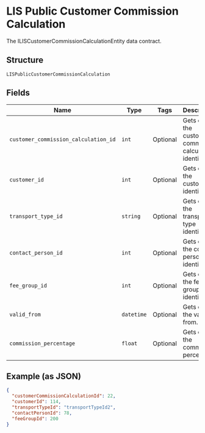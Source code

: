 
# LIS Public Customer Commission Calculation

The ILISCustomerCommissionCalculationEntity data contract.

## Structure

`LISPublicCustomerCommissionCalculation`

## Fields

| Name | Type | Tags | Description |
|  --- | --- | --- | --- |
| `customer_commission_calculation_id` | `int` | Optional | Gets or sets the customer commission calculation identifier. |
| `customer_id` | `int` | Optional | Gets or sets the customer identifier. |
| `transport_type_id` | `string` | Optional | Gets or sets the transport type identifier. |
| `contact_person_id` | `int` | Optional | Gets or sets the contact person identifier. |
| `fee_group_id` | `int` | Optional | Gets or sets the fee group identifier. |
| `valid_from` | `datetime` | Optional | Gets or sets the valid from. |
| `commission_percentage` | `float` | Optional | Gets or sets the commission percentage. |

## Example (as JSON)

```json
{
  "customerCommissionCalculationId": 22,
  "customerId": 114,
  "transportTypeId": "transportTypeId2",
  "contactPersonId": 78,
  "feeGroupId": 200
}
```

